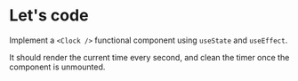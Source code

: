 # Let's code

Implement a `<Clock />` functional component using `useState` and `useEffect`.

It should render the current time every second, and clean the timer once the component is unmounted.
